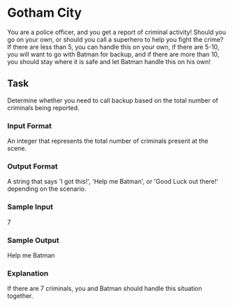 <h1>Gotham City</h1>
You are a police officer, and you get a report of criminal activity! Should you go on your own, or should you call a superhero to help you fight the crime? If there are less than 5, you can handle this on your own, if there are 5-10, you will want to go with Batman for backup, and if there are more than 10, you should stay where it is safe and let Batman handle this on his own!

<h2>Task</h2>
Determine whether you need to call backup based on the total number of criminals being reported.
<h3>Input Format</h3>
An integer that represents the total number of criminals present at the scene.
<h3>Output Format</h3>
A string that says 'I got this!', 'Help me Batman', or 'Good Luck out there!' depending on the scenario.
<h3>Sample Input</h3>
7
<h3>Sample Output</h3>
Help me Batman
<h3>Explanation</h3>
If there are 7 criminals, you and Batman should handle this situation together.
